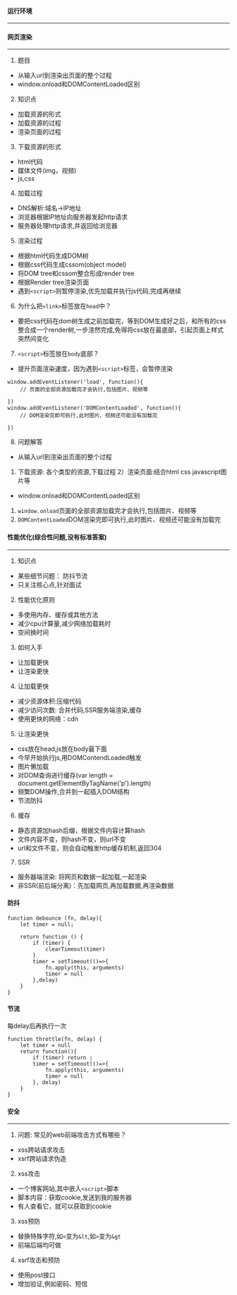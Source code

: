 #### 运行环境
---
#### 网页渲染
---
1. 题目
* 从输入url到渲染出页面的整个过程
* window.onload和DOMContentLoaded区别
 
2. 知识点
* 加载资源的形式
* 加载资源的过程
* 渲染页面的过程

3. 下载资源的形式
* html代码
* 媒体文件(img，视频)
* js,css

4. 加载过程
* DNS解析:域名->IP地址
* 浏览器根据IP地址向服务器发起http请求
* 服务器处理http请求,并返回给浏览器

5. 渲染过程
* 根据html代码生成DOM树
* 根据css代码生成cssom(object model)
* 将DOM tree和cssom整合形成render tree
* 根据Render tree渲染页面
* 遇到`<script>`则暂停渲染,优先加载并执行js代码,完成再继续

6. 为什么把`<link>`标签放在`head`中？
* 要把css代码在dom树生成之前加载完，等到DOM生成好之后，和所有的css整合成一个render树,一步渲然完成,免得将css放在最底部，引起页面上样式突然间变化

7. `<script>`标签放在`body`底部？
* 提升页面渲染速度，因为遇到`<script>`标签，会暂停渲染

```
window.addEventListener('load', function(){
    // 页面的全部资源加载完才会执行,包括图片、视频等

})
window.addEventListener('DOMContentLoaded', function(){
    // DOM渲染完即可执行,此时图片、视频还可能没有加载完
    
})
```

8. 问题解答
* 从输入url到渲染出页面的整个过程
1) 下载资源: 各个类型的资源,下载过程
2）渲染页面:结合html css javascript图片等

* window.onload和DOMContentLoaded区别
1) `window.onload`页面的全部资源加载完才会执行,包括图片、视频等
2) `DOMContentLoaded`DOM渲染完即可执行,此时图片、视频还可能没有加载完


#### 性能优化(综合性问题,没有标准答案)
---
1. 知识点
* 某些细节问题： 防抖节流
* 只关注核心点,针对面试

2. 性能优化原则
* 多使用内存、缓存或其他方法
* 减少cpu计算量,减少网络加载耗时
* 空间换时间

3. 如何入手
* 让加载更快
* 让渲染更快

4. 让加载更快
* 减少资源体积:压缩代码
* 减少访问次数: 合并代码,SSR服务端渲染,缓存
* 使用更快的网络：cdn

5. 让渲染更快
* css放在head,js放在body最下面
* 今早开始执行js,用DOMContendLoaded触发
* 图片懒加载
* 对DOM查询进行缓存(var length = document.getElementByTagName('p').length)
* 频繁DOM操作,合并到一起插入DOM结构
* 节流防抖

6. 缓存
* 静态资源加hash后缀，根据文件内容计算hash
* 文件内容不变，则hash不变，则url不变
* url和文件不变，则会自动触发http缓存机制,返回304

7. SSR
* 服务器端渲染: 将网页和数据一起加载,一起渲染
* 非SSR(前后端分离)：先加载网页,再加载数据,再渲染数据


#### 防抖
```
function debounce (fn, delay){
    let timer = null;
    
    return function () {
        if (timer) {
            clearTimeout(timer)
        }
        timer = setTimeout(()=>{
            fn.apply(this, arguments)
            timer = null
        },delay)
    }
}
```

#### 节流
每delay后再执行一次
```
function throttle(fn, delay) {
    let timer = null
    return function(){
        if (timer) return ;
        timer = setTimeout(()=>{
            fn.apply(this, arguments)
            timer = null
        }, delay)
    }
}
```

#### 安全
---
1. 问题: 常见的web前端攻击方式有哪些？
* xss跨站请求攻击
* xsrf跨站请求伪造

2. xss攻击
* 一个博客网站,其中嵌入`<script>`脚本
* 脚本内容：获取cookie,发送到我的服务器
* 有人查看它，就可以获取到cookie

3. xss预防
* 替换特殊字符,如`<`变为`&lt`,如`>`变为`&gt`
* 前端后端均可做

4. xsrf攻击和预防
* 使用post接口
* 增加验证,例如密码、短信